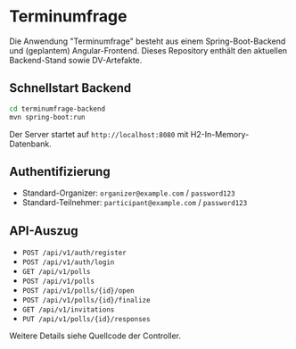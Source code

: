 # Terminumfrage

Die Anwendung "Terminumfrage" besteht aus einem Spring-Boot-Backend und (geplantem) Angular-Frontend. Dieses Repository enthält den aktuellen Backend-Stand sowie DV-Artefakte.

## Schnellstart Backend

```bash
cd terminumfrage-backend
mvn spring-boot:run
```

Der Server startet auf `http://localhost:8080` mit H2-In-Memory-Datenbank.

## Authentifizierung
- Standard-Organizer: `organizer@example.com` / `password123`
- Standard-Teilnehmer: `participant@example.com` / `password123`

## API-Auszug
- `POST /api/v1/auth/register`
- `POST /api/v1/auth/login`
- `GET /api/v1/polls`
- `POST /api/v1/polls`
- `POST /api/v1/polls/{id}/open`
- `POST /api/v1/polls/{id}/finalize`
- `GET /api/v1/invitations`
- `PUT /api/v1/polls/{id}/responses`

Weitere Details siehe Quellcode der Controller.
